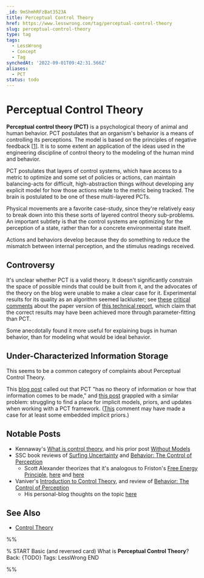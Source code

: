 ```yaml
---
_id: 9mShmhRFzBat3523A
title: Perceptual Control Theory
href: https://www.lesswrong.com/tag/perceptual-control-theory
slug: perceptual-control-theory
type: tag
tags:
  - LessWrong
  - Concept
  - Tag
synchedAt: '2022-09-01T09:42:31.566Z'
aliases:
  - PCT
status: todo
---
```


# Perceptual Control Theory

**Perceptual control theory (PCT)** is a psychological theory of animal and human behavior. PCT postulates that an organism's behavior is a means of controlling its perceptions. The model is based on the principles of negative feedback \[[1](https://en.wikipedia.org/wiki/Perceptual_control_theory)\]. It is to some extent an application of the ideas used in the engineering discipline of control theory to the modeling of the human mind and behavior.

PCT postulates that layers of control systems, which have access to a metric to optimize and some set of policies or actions, can maintain balancing-acts for difficult, high-abstraction things without developing any explicit model for how those actions relate to the metric being tracked. The brain is postulated to be one of these multi-layered PCTs.

Physical movements are a favorite case-study, since they're relatively easy to break down into this these sorts of layered control theory sub-problems. An important subtlety is that the control systems are optimizing for the perception of a state, rather than for a concrete environmental state itself.

Actions and behaviors develop because they do something to reduce the mismatch between internal perception, and the stimulus readings received.

## Controversy

It's unclear whether PCT is a valid theory. It doesn't significantly constrain the space of possible minds that could be built from it, and the advocates of the theory on the blog were unable to make a clear case for it. Experimental results for its quality as an algorithm seemed lackluster; see [these](https://lessestwrong.com/lw/14v/the_usefulness_of_correlations/11iu/) [critical comments](https://lessestwrong.com/lw/14v/the_usefulness_of_correlations/11j6/) about the paper version of [this technical report](http://www.rand.org/pubs/drafts/DRU2751/), which claim that the correct results may have been achieved more through parameter-fitting than PCT.

Some anecdotally found it more useful for explaining bugs in human behavior, than for modeling what would be ideal behavior.

## Under-Characterized Information Storage

This seems to be a common category of complaints about Perceptual Control Theory.

This [blog post](http://psychsciencenotes.blogspot.com/2016/01/a-quick-review-and-analysis-of.html) called out that PCT "has no theory of information or how that information comes to be made," and [this post](https://www.lesswrong.com/posts/fJKbCXrCPwAR5wjL8/what-is-control-theory-and-why-do-you-need-to-know-about-it) grappled with a similar problem: struggling to find a place for implicit models, priors, and updates when working with a PCT framework. ([This](https://www.lesswrong.com/posts/fJKbCXrCPwAR5wjL8/what-is-control-theory-and-why-do-you-need-to-know-about-it?commentId=JzphwDyjg6YXBHkAc) comment may have made a case for at least some embedded implicit priors.)

## Notable Posts

- Kennaway's [What is control theory](https://www.lesswrong.com/posts/fJKbCXrCPwAR5wjL8/what-is-control-theory-and-why-do-you-need-to-know-about-it), and his prior post [Without Models](https://www.lesswrong.com/posts/Ba6buPA3u2btdKS82/without-models)
- SSC book reviews of [Surfing Uncertainty](https://slatestarcodex.com/2017/09/05/book-review-surfing-uncertainty/) and [Behavior: The Control of Perception](https://slatestarcodex.com/2017/03/06/book-review-behavior-the-control-of-perception/)
    - Scott Alexander theorizes that it's analogous to Friston's [Free Energy Principle](https://en.wikipedia.org/wiki/Free_energy_principle), [here](https://slatestarcodex.com/2017/09/06/predictive-processing-and-perceptual-control/) and [here](https://slatestarcodex.com/2019/03/20/translating-predictive-coding-into-perceptual-control/)
- Vaniver's [Introduction to Control Theory](https://www.lesswrong.com/posts/dcRY7XSnuARkHkA5D/an-introduction-to-control-theory), and review of [Behavior: The Control of Perception](https://www.lesswrong.com/posts/nPs63hpijnQs37jme/behavior-the-control-of-perception)
    - His personal-blog thoughts on the topic [here](https://www.lesswrong.com/posts/cMKNFE8hWKNhnEXtM/control-theory-commentary)

## See Also

- [Control Theory](https://lessestwrong.com/tag/control-theory)


%%

% START
Basic (and reversed card)
What is **Perceptual Control Theory**?
Back: {TODO}
Tags: LessWrong
END

%%
	
